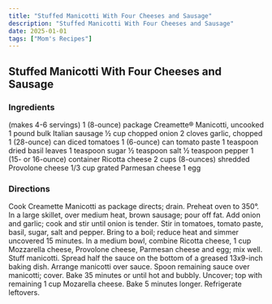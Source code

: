 ```yaml
---
title: "Stuffed Manicotti With Four Cheeses and Sausage"
description: "Stuffed Manicotti With Four Cheeses and Sausage"
date: 2025-01-01
tags: ["Mom's Recipes"]
---
```


## Stuffed Manicotti With Four Cheeses and Sausage

### Ingredients

(makes 4-6 servings)
1              (8-ounce) package Creamette® Manicotti, uncooked
1              pound bulk Italian sausage
½               cup chopped onion
2               cloves garlic, chopped
1              (28-ounce) can diced tomatoes
1              (6-ounce) can tomato paste
1              teaspoon dried basil leaves
1               teaspoon sugar
½               teaspoon salt
½               teaspoon pepper
1               (15- or 16-ounce) container Ricotta cheese
2               cups (8-ounces) shredded Provolone cheese
1/3               cup grated Parmesan cheese
1               egg
 
### Directions

Cook Creamette Manicotti as package directs; drain.  Preheat oven to 350°.  In a large skillet, over medium heat, brown sausage; pour off fat.  Add onion and garlic; cook and stir until onion is tender.  Stir in tomatoes, tomato paste, basil, sugar, salt and pepper.  Bring to a boil; reduce heat and simmer uncovered 15 minutes.  In a medium bowl, combine Ricotta cheese, 1 cup Mozzarella cheese, Provolone cheese, Parmesan cheese and egg; mix well.  Stuff manicotti.  Spread half the sauce on the bottom of a greased 13x9-inch baking dish.  Arrange manicotti over sauce.  Spoon remaining sauce over manicotti; cover.  Bake 35 minutes or until hot and bubbly.  Uncover; top with remaining 1 cup Mozarella cheese.  Bake 5 minutes longer.  Refrigerate leftovers. 


